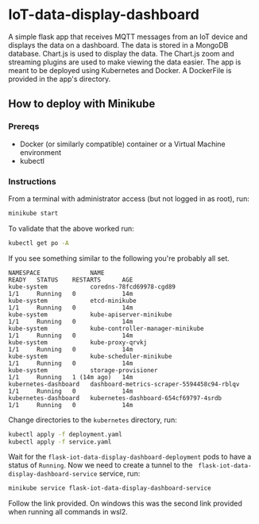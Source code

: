 #  IoT-data-display-dashboard

A simple flask app that receives MQTT messages from an IoT device and displays the data on a dashboard. The data is stored in a MongoDB database. Chart.js is used to display the data. The Chart.js zoom and streaming plugins are used to make viewing the data easier. The app is meant to be deployed using Kubernetes and Docker. A DockerFile is provided in the app's directory.

## How to deploy with Minikube

### Prereqs

- Docker (or similarly compatible) container or a Virtual Machine environment
- kubectl

### Instructions  

From a terminal with administrator access (but not logged in as root), run:

```bash
minikube start
```

To validate that the above worked run:

```bash
kubectl get po -A
```

If you see something similar to the following you're probably all set.

```
NAMESPACE              NAME                                                           READY   STATUS    RESTARTS      AGE
kube-system            coredns-78fcd69978-cgd89                                       1/1     Running   0             14m
kube-system            etcd-minikube                                                  1/1     Running   0             14m
kube-system            kube-apiserver-minikube                                        1/1     Running   0             14m
kube-system            kube-controller-manager-minikube                               1/1     Running   0             14m
kube-system            kube-proxy-qrvkj                                               1/1     Running   0             14m
kube-system            kube-scheduler-minikube                                        1/1     Running   0             14m
kube-system            storage-provisioner                                            1/1     Running   1 (14m ago)   14m
kubernetes-dashboard   dashboard-metrics-scraper-5594458c94-rblqv                     1/1     Running   0             14m
kubernetes-dashboard   kubernetes-dashboard-654cf69797-4srdb                          1/1     Running   0             14m
```

Change directories to the `kubernetes` directory, run:

```bash
kubectl apply -f deployment.yaml
kubectl apply -f service.yaml
```

Wait for the `flask-iot-data-display-dashboard-deployment` pods to have a status of `Running`. Now we need to create a 
tunnel to the ` flask-iot-data-display-dashboard-service` service, run:

```bash
minikube service flask-iot-data-display-dashboard-service
```

Follow the link provided. On windows this was the second link provided when running all commands in wsl2. 


